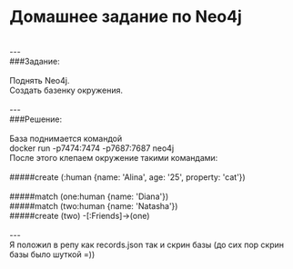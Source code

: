 # Домашнее задание по Neo4j 
<br/>
---
<br/>
###Задание: <br/>
<br/>
Поднять Neo4j.<br/>
Создать базенку окружения.<br/>
<br/>
---
<br/>
###Решение:<br/>
<br/>
База поднимается командой <br/>
docker run -p7474:7474 -p7687:7687 neo4j <br/>
После этого клепаем окружение такими командами: <br/>
<br/>
#####create (:human {name: 'Alina', age: '25', property: 'cat'}) <br/>
<br/>
#####match (one:human {name: 'Diana'})<br/>
#####match (two:human {name: 'Natasha'})<br/>
#####create (two) -[:Friends]->(one)<br/>
<br/>
---
<br/>
Я положил в репу как records.json так и скрин базы (до сих пор скрин базы было шуткой =))<br/>
<br/>
